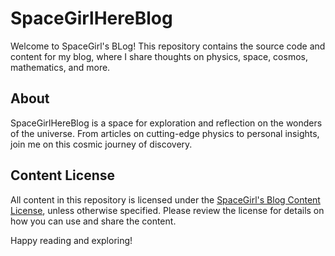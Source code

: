 # SpaceGirlHereBlog

Welcome to SpaceGirl's BLog! This repository contains the source code and content for my blog, where I share thoughts on physics, space, cosmos, mathematics, and more.

## About

SpaceGirlHereBlog is a space for exploration and reflection on the wonders of the universe. From articles on cutting-edge physics to personal insights, join me on this cosmic journey of discovery.

## Content License

All content in this repository is licensed under the [SpaceGirl's Blog Content License](LICENSE.md), unless otherwise specified. Please review the license for details on how you can use and share the content.

Happy reading and exploring!
